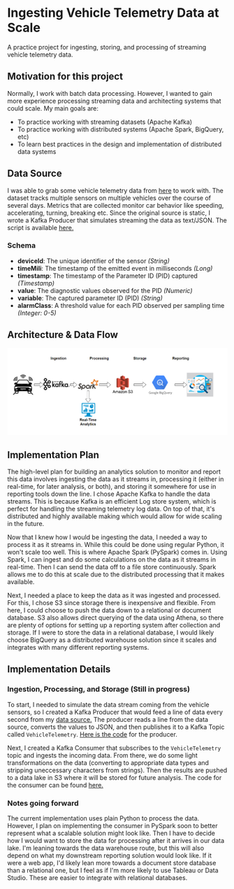 # Ingesting Vehicle Telemetry Data at Scale
A practice project for ingesting, storing, and processing of streaming vehicle telemetry data.

## Motivation for this project
Normally, I work with batch data processing. However, I wanted to gain more experience processing streaming data and architecting systems that could scale. My main goals are:
- To practice working with streaming datasets (Apache Kafka)
- To practice working with distributed systems (Apache Spark, BigQuery, etc)
- To learn best practices in the design and implementation of distributed data systems

## Data Source
I was able to grab some vehicle telemetry data from [here](https://www.kaggle.com/datasets/ankitp013/automobile-telematics-dataset?resource=download) to work with. The dataset tracks multiple sensors on multiple vehicles over the course of several days. Metrics that are collected monitor car behavior like speeding, accelerating, turning, breaking etc. Since the original source is static, I wrote a Kafka Producer that simulates streaming the data as text/JSON. The script is available [here.](https://github.com/martinmarroyo/vehicle-telemetry/blob/main/data/telematic_producer.py)

### Schema
- **deviceId**: The unique identifier of the sensor *(String)*
- **timeMili**: The timestamp of the emitted event in milliseconds *(Long)*
- **timestamp**: The timestamp of the Parameter ID (PID) captured *(Timestamp)*
- **value**: The diagnostic values observed for the PID *(Numeric)*
- **variable**: The captured parameter ID (PID) *(String)*
- **alarmClass**: A threshold value for each PID observed per sampling time *(Integer: 0-5)*

## Architecture & Data Flow

![Telemetry Reading Architecture Overview](https://github.com/martinmarroyo/vehicle-telemetry/blob/ca880d13b67eed263934e6772390514668d71598/VehicleTelemetryArchitecture-Overview.PNG)

## Implementation Plan
The high-level plan for building an analytics solution to monitor and report this data involves ingesting the data as it streams in, processing it (either in real-time, for later analysis, or both), and storing it somewhere for use in reporting tools down the line. I chose Apache Kafka to handle the data streams. This is because Kafka is an efficient Log store system, which is perfect for handling the streaming telemetry log data. On top of that, it's distributed and highly available making which would allow for wide scaling in the future. 

Now that I knew how I would be ingesting the data, I needed a way to process it as it streams in. While this could be done using regular Python, it won't scale too well. This is where Apache Spark (PySpark) comes in. Using Spark, I can ingest and do some calculations on the data as it streams in real-time. Then I can send the data off to a file store continuously. Spark allows me to do this at scale due to the distributed processing that it makes available.

Next, I needed a place to keep the data as it was ingested and processed. For this, I chose S3 since storage there is inexpensive and flexible. From here, I could choose to push the data down to a relational or document database. S3 also allows direct querying of the data using Athena, so there are plenty of options for setting up a reporting system after collection and storage. If I were to store the data in a relational database, I would likely choose BigQuery as a distributed warehouse solution since it scales and integrates with many different reporting systems.

## Implementation Details

### Ingestion, Processing, and Storage (Still in progress)
To start, I needed to simulate the data stream coming from the vehicle sensors, so I created a Kafka Producer that would feed a line of data every second from my [data source.](https://github.com/martinmarroyo/vehicle-telemetry/blob/978822a1ef771758c6a548284e3e4186baa2326f/data/Telematicsdata.csv) The producer reads a line from the data source, converts the values to JSON, and then publishes it to a Kafka Topic called `VehicleTelemetry`. [Here is the code](https://github.com/martinmarroyo/vehicle-telemetry/blob/978822a1ef771758c6a548284e3e4186baa2326f/data/telematic_producer.py) for the producer.

Next, I created a Kafka Consumer that subscribes to the `VehicleTelemetry` topic and ingests the incoming data. From there, we do some light transformations on the data (converting to appropriate data types and stripping uneccessary characters from strings). Then the results are pushed to a data lake in S3 where it will be stored for future analysis. The code for the consumer can be found [here.](https://github.com/martinmarroyo/vehicle-telemetry/blob/978822a1ef771758c6a548284e3e4186baa2326f/ingest/telematic_consumer.py)

### Notes going forward
The current implementation uses plain Python to process the data. However, I plan on implementing the consumer in PySpark soon to better represent what a scalable solution might look like. Then I have to decide how I would want to store the data for processing after it arrives in our data lake. I'm leaning towards the data warehouse route, but this will also depend on what my downstream reporting solution would look like. If it were a web app, I'd likely lean more towards a document store database than a relational one, but I feel as if I'm more likely to use Tableau or Data Studio. These are easier to integrate with relational databases. 
